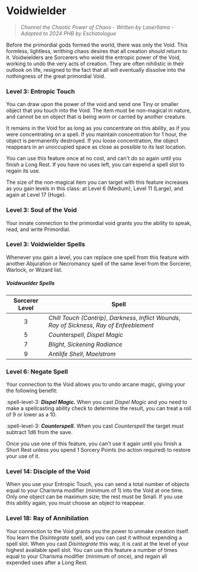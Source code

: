 # Voidwielder

> *Channel the Chaotic Power of Chaos - Written by Laserllama - Adapted to 2024 PHB by Eschatologue*

Before the primordial gods formed the world, there was only the Void. This formless, lightless, writhing chaos desires that all creation should return to it. Voidwielders are Sorcerers who wield the entropic power of the Void, working to undo the very acts of creation. They are often nihilistic in their outlook on life, resigned to the fact that all will eventually dissolve into the nothingness of the great primordial Void.

### Level 3: Entropic Touch

You can draw upon the power of the void and send one Tiny or smaller object that you touch into the Void. The item must be non-magical in nature, and cannot be on object that is being worn or carried by another creature.

It remains in the Void for as long as you concentrate on this ability, as if you were concentrating on a spell. If you maintain concentration for 1 hour, the object is permanently destroyed. If you loose concentration, the object reappears in an unoccupied space as close as possible to its last location.

You can use this feature once at no cost, and can't do so again until you finish a Long Rest. If you have no uses left, you can expend a spell slot to regain its use.

The size of the non-magical item you can target with this feature increases as you gain levels in this class: at Level 6 (Medium), Level 11 (Large), and again at Level 17 (Huge).

### Level 3: Soul of the Void

Your innate connection to the primordial void grants you the ability to speak, read, and write Primordial.

### Level 3: Voidwielder Spells

Whenever you gain a level, you can replace one spell from this feature with another Abjuration or Necromancy spell of the same level from the Sorcerer, Warlock, or Wizard list.

##### Voidwuelder Spells
| Sorcerer Level | Spell |
|:-:|---|
| 3 | *Chill Touch (Cantrip)*, *Darkness*, *Inflict Wounds*, *Ray of Sickness*, *Ray of Enfeeblement* |
| 5 | *Counterspell*, *Dispel Magic* |
| 7 | *Blight*, *Sickening Radiance* |
| 9 | *Antilife Shell*, *Maelstrom* |

### Level 6: Negate Spell

Your connection to the Void allows you to undo arcane magic, giving your the following benefit:

:spell-level-3: ***Dispel Magic.*** When you cast *Dispel Magic* and you need to make a spellcasting ability check to determine the result, you can treat a roll of 9 or lower as a 10.

:spell-level-3: ***Counterspell.*** When you cast *Counterspell* the target must subtract 1d6 from the save. 

Once you use one of this feature, you can’t use it again until you finish a Short Rest unless you spend 1 Sorcery Points (no action required) to restore your use of it.

### Level 14: Disciple of the Void

When you use your Entropic Touch, you can send a total number of objects equal to your Charisma modifier (minimum of 1) into the Void at one time. Only one object can be maximum size; the rest must be Small. If you use this ability again, you must choose an object to reappear.

### Level 18: Ray of Annihilation

Your connection to the Void grants you the power to unmake creation itself. You learn the *Disintegrate* spell, and you can cast it without expending a spell slot. When you cast *Disintegrate* this way, it is cast at the level of your highest available spell slot. You can use this feature a number of times equal to your Charisma modifier (minimum of once), and regain all expended uses after a Long Rest.